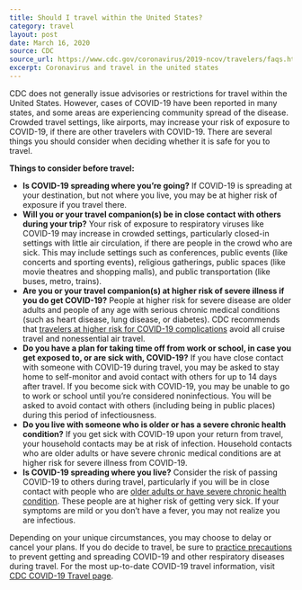 ```yaml
---
title: Should I travel within the United States?
category: travel
layout: post
date: March 16, 2020
source: CDC
source_url: https://www.cdc.gov/coronavirus/2019-ncov/travelers/faqs.html
excerpt: Coronavirus and travel in the united states
---
```


CDC does not generally issue advisories or restrictions for travel within the United States. However, cases of COVID-19 have been reported in many states, and some areas are experiencing community spread of the disease. Crowded travel settings, like airports, may increase your risk of exposure to COVID-19, if there are other travelers with COVID-19. There are several things you should consider when deciding whether it is safe for you to travel.

**Things to consider before travel:**
* **Is COVID-19 spreading where you’re going?** If COVID-19 is spreading at your destination, but not where you live, you may be at higher risk of exposure if you travel there.
* **Will you or your travel companion(s) be in close contact with others during your trip?** Your risk of exposure to respiratory viruses like COVID-19 may increase in crowded settings, particularly closed-in settings with little air circulation, if there are people in the crowd who are sick. This may include settings such as conferences, public events (like concerts and sporting events), religious gatherings, public spaces (like movie theatres and shopping malls), and public transportation (like buses, metro, trains).
* **Are you or your travel companion(s) at higher risk of severe illness if you do get COVID-19?** People at higher risk for severe disease are older adults and people of any age with serious chronic medical conditions (such as heart disease, lung disease, or diabetes). CDC recommends that <a href="https://www.cdc.gov/coronavirus/2019-ncov/specific-groups/high-risk-complications.html"> travelers at higher risk for COVID-19 complications</a> avoid all cruise travel and nonessential air travel.
* **Do you have a plan for taking time off from work or school, in case you get exposed to, or are sick with, COVID-19?** If you have close contact with someone with COVID-19 during travel, you may be asked to stay home to self-monitor and avoid contact with others for up to 14 days after travel. If you become sick with COVID-19, you may be unable to go to work or school until you’re considered noninfectious. You will be asked to avoid contact with others (including being in public places) during this period of infectiousness.
* **Do you live with someone who is older or has a severe chronic health condition?** If you get sick with COVID-19 upon your return from travel, your household contacts may be at risk of infection. Household contacts who are older adults or have severe chronic medical conditions are at higher risk for severe illness from COVID-19.
* **Is COVID-19 spreading where you live?** Consider the risk of passing COVID-19 to others during travel, particularly if you will be in close contact with people who are <a href="https://www.cdc.gov/coronavirus/2019-ncov/specific-groups/high-risk-complications.html#who-is-higher-risk"> older adults or have severe chronic health condition</a>. These people are at higher risk of getting very sick. If your symptoms are mild or you don’t have a fever, you may not realize you are infectious.

Depending on your unique circumstances, you may choose to delay or cancel your plans. If you do decide to travel, be sure to <a href="https://www.cdc.gov/coronavirus/2019-ncov/about/prevention-treatment.html"> practice precautions</a> to prevent getting and spreading COVID-19 and other respiratory diseases during travel. For the most up-to-date COVID-19 travel information, visit <a href="https://www.cdc.gov/coronavirus/2019-ncov/travelers/index.html"> CDC COVID-19 Travel page</a>.  
